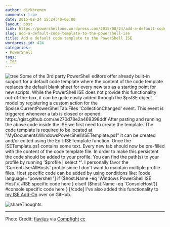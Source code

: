 ```yaml
---
author: dirkbremen
comments: true
date: 2015-08-24 15:24:40+00:00
layout: post
link: https://powershellone.wordpress.com/2015/08/24/add-a-default-code-template-to-the-powershell-ise/
slug: add-a-default-code-template-to-the-powershell-ise
title: Add a default code template to the PowerShell ISE
wordpress_id: 424
categories:
- PowerShell
tags:
- ISE
---
```


![tree](https://powershellone.files.wordpress.com/2015/08/7103078055_eabf5ec1cd_m.jpg)
Some of the 3rd party PowerShell editors offer already built-in support for a default code template where the content of the code template replaces the default blank sheet for every new tab as a starting point for new scripts. 
While the PowerShell ISE does not provide this functionality out-of-the-box, it can be quite easily added through the $psISE object model by registering a custom action for the $psise.CurrentPowerShellTab.Files 'CollectionChanged' event. This event is triggered whenever a tab is closed or opened:
https://gist.github.com/ae270d78e2a469398ddf
After pasting and running the above code inside the ISE we first need to create the template. The code template is required to be located at "MyDocuments\WindowsPowerShell\ISETemplate.ps1" it can be created and/or edited using the Edit-ISETemplate function. Once the ISETemplate.ps1 contains some text. Every new tab should now be pre-filled with the content of the code template file. 
In order to make this persistent the code should be added to your profile. You can find the path(s) to your profile by running '$profile | select *'. I personally favor the 'CurrentUserAllHosts' profile since I don't want to maintain multiple profile files. Host specific code can be added by using conditions like:
[code language="powershell"]
if ($host.Name -eq 'Windows PowerShell ISE Host'){
#ISE specific code here
}
elseif ($host.Name -eq 'ConsoleHost'){
#console specific code here
}
[/code]
I've also added this functionality to [my ISE Add-On](https://github.com/DBremen/ISEUtils) over on GitHub.

![shareThoughts](https://powershellone.files.wordpress.com/2015/10/sharethoughts.jpg)


* * *


Photo Credit: [flavijus](https://www.flickr.com/photos/8094551@N03/7103078055/) via [Compfight](http://compfight.com) [cc](https://creativecommons.org/licenses/by-nc-sa/2.0/)
